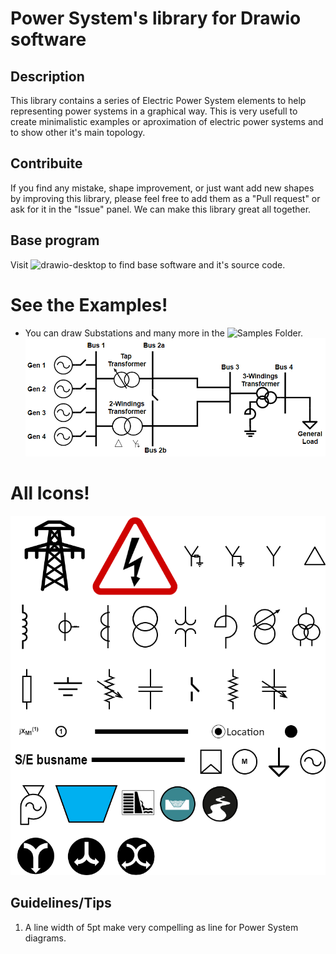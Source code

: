 # Power System's library for Drawio software

## Description
This library contains a series of Electric Power System elements to help representing power systems in a graphical way. 
This is very usefull to create minimalistic examples or aproximation of electric power systems and to show other it's main topology.

## Contribuite
If you find any mistake, shape improvement, or just want add new shapes by improving this library, please feel free to add them as a "Pull request" or ask for it in the "Issue" panel. We can make this library great all together.

## Base program
Visit ![drawio-desktop](https://github.com/jgraph/drawio-desktop) to find base software and it's source code.

# See the Examples!
* You can draw Substations and many more in the ![Samples](https://github.com/Gseguelg/PowerSystem-Drawio-lib/tree/main/Samples) Folder.
![PS Sample](https://github.com/Gseguelg/PowerSystem-Drawio-lib/blob/main/Samples/Net%201.drawio.png?raw=true)

# All Icons!
![All Icons](https://github.com/Gseguelg/PowerSystem-Drawio-lib/blob/main/Samples/All%20Icons.drawio.png?raw=true)

## Guidelines/Tips
1. A line width of 5pt make very compelling as line for Power System diagrams.

